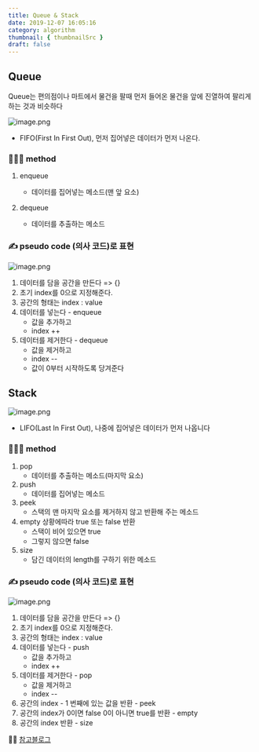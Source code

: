 ```yaml
---
title: Queue & Stack
date: 2019-12-07 16:05:16
category: algorithm
thumbnail: { thumbnailSrc }
draft: false
---
```


## Queue
Queue는 편의점이나 마트에서 물건을 팔때 먼저 들어온 물건을 앞에 진열하여 팔리게하는 것과 비슷하다

![image.png](https://images.velog.io/post-images/yhe228/951a1250-18c1-11ea-af62-df20a61bae43/image.png)

- FIFO(First In First Out), 먼저 집어넣은 데이터가 먼저 나온다.

### 🏃🏻‍♂️ method
1. enqueue
	- 데이터를 집어넣는 메소드(맨 앞 요소) 

2. dequeue
	- 데이터를 추출하는 메소드

### ✍ pseudo code (의사 코드)로 표현
![image.png](https://images.velog.io/post-images/yhe228/bd8cf9b0-18ed-11ea-9380-57e25cc0c460/image.png)
1. 데이터를 담을 공간을 만든다 => {}
2. 초기 index를 0으로 지정해준다.
3. 공간의 형태는 index : value
4. 데이터를 넣는다 - enqueue
    - 값을 추가하고
    - index ++
5. 데이터를 제거한다 - dequeue
    - 값을 제거하고
    - index --
    - 값이 0부터 시작하도록 당겨준다


## Stack
![image.png](https://images.velog.io/post-images/yhe228/00c9d210-18c2-11ea-b433-d50f23f0e41b/image.png)

- LIFO(Last In First Out), 나중에 집어넣은 데이터가 먼저 나옵니다

### 🏃🏻‍♂️ method
1. pop
	- 데이터를 추출하는 메소드(마지막 요소)
2. push
	- 데이터를 집어넣는 메소드
3. peek
	- 스택의 맨 마지막 요소를 제거하지 않고 반환해 주는 메소드
4. empty
	상황에따라 true 또는 false 반환
	- 스택이 비어 있으면 true
    - 그렇지 않으면 false
5. size
	- 담긴 데이터의 length를 구하기 위한 메소드

### ✍ pseudo code (의사 코드)로 표현
![image.png](https://images.velog.io/post-images/yhe228/cfcb3ba0-18ed-11ea-9380-57e25cc0c460/image.png)
1. 데이터를 담을 공간을 만든다 => {}
2. 초기 index를 0으로 지정해준다.
3. 공간의 형태는 index : value
4. 데이터를 넣는다 - push
    - 값을 추가하고
    - index ++
5. 데이터를 제거한다 - pop
    - 값을 제거하고
    - index --
6. 공간의 index - 1 번째에 있는 값을 반환 - peek
7. 공간의 index가 0이면 false 0이 아니면 true를 반환 - empty
8. 공간의 index 반환 - size
    

💁‍♀️ [참고블로그](https://medium.com/@lyhlg0201/immersive-sprint-js-stack-queue-426ccfbdb602)